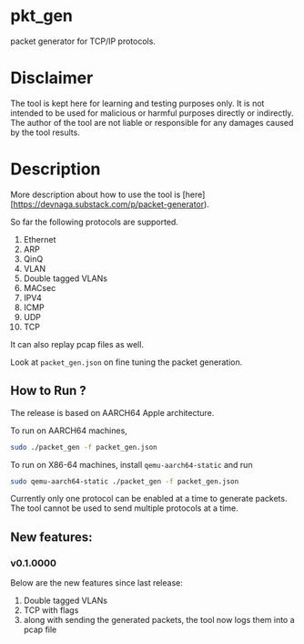 # pkt_gen
packet generator for TCP/IP protocols.

# Disclaimer

The tool is kept here for learning and testing purposes only. It is not intended to be used for
malicious or harmful purposes directly or indirectly. The author of the tool are not liable
or responsible for any damages caused by the tool results.

# Description

More description about how to use the tool is [here][https://devnaga.substack.com/p/packet-generator).

So far the following protocols are supported.

1. Ethernet
2. ARP
3. QinQ
4. VLAN
5. Double tagged VLANs
6. MACsec
7. IPV4
8. ICMP
9. UDP
10. TCP

It can also replay pcap files as well.

Look at `packet_gen.json` on fine tuning the packet generation.

## How to Run ?

The release is based on AARCH64 Apple architecture.

To run on AARCH64 machines,

```bash
sudo ./packet_gen -f packet_gen.json
```

To run on X86-64 machines, install `qemu-aarch64-static` and run

```bash
sudo qemu-aarch64-static ./packet_gen -f packet_gen.json
```


Currently only one protocol can be enabled at a time to generate packets. The tool cannot be used to send multiple protocols at a time.

## New features:

### v0.1.0000

Below are the new features since last release:

1. Double tagged VLANs
2. TCP with flags
3. along with sending the generated packets, the tool now logs them into a pcap file

